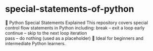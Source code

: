 # special-statements-of-python
🚀 Python Special Statements Explained  This repository covers special control flow statements in Python
including:  break – exit a loop early  
continue – skip to the next loop iteration  
pass – do nothing (used as a placeholder) 
🔰 Ideal for beginners and intermediate Python learners.  
